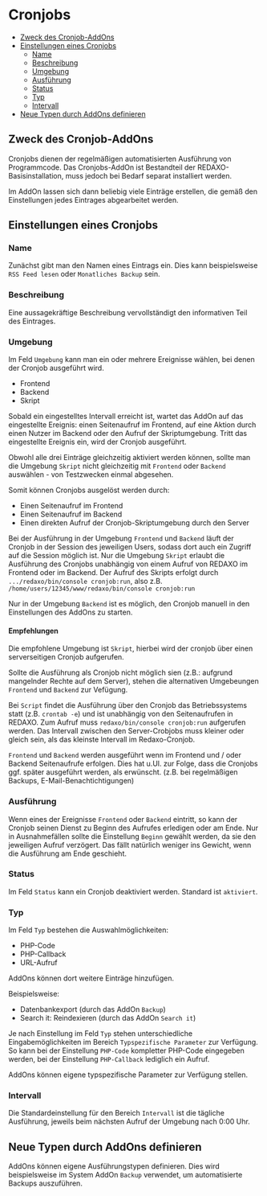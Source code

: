 # Cronjobs

- [Zweck des Cronjob-AddOns](#zweck)
- [Einstellungen eines Cronjobs](#einstellungen)
  - [Name](#name)
  - [Beschreibung](#beschreibung)
  - [Umgebung](#umgebung)
  - [Ausführung](#ausfuehrung)
  - [Status](#status)
  - [Typ](#typ)
  - [Intervall](#intervall)
- [Neue Typen durch AddOns definieren](#neue-typen)

<a name="zweck"></a>

## Zweck des Cronjob-AddOns

Cronjobs dienen der regelmäßigen automatisierten Ausführung von Programmcode. Das Cronjobs-AddOn ist Bestandteil der REDAXO-Basisinstallation, muss jedoch bei Bedarf separat installiert werden.

Im AddOn lassen sich dann beliebig viele Einträge erstellen, die gemäß den Einstellungen jedes Eintrages abgearbeitet werden.

<a name="einstellungen"></a>

## Einstellungen eines Cronjobs

<a name="name"></a>

### Name

Zunächst gibt man den Namen eines Eintrags ein. Dies kann beispielsweise `RSS Feed lesen` oder `Monatliches Backup` sein.

<a name="beschreibung"></a>

### Beschreibung

Eine aussagekräftige Beschreibung vervollständigt den informativen Teil des Eintrages.

<a name="umgebung"></a>

### Umgebung

Im Feld `Umgebung` kann man ein oder mehrere Ereignisse wählen, bei denen der Cronjob ausgeführt wird.

- Frontend
- Backend
- Skript

Sobald ein eingestelltes Intervall erreicht ist, wartet das AddOn auf das eingestellte Ereignis: einen Seitenaufruf im Frontend, auf eine Aktion durch einen Nutzer im Backend oder den Aufruf der Skriptumgebung. Tritt das eingestellte Ereignis ein, wird der Cronjob ausgeführt.

Obwohl alle drei Einträge gleichzeitig aktiviert werden können, sollte man die Umgebung `Skript` nicht gleichzeitig mit `Frontend` oder `Backend` auswählen - von Testzwecken einmal abgesehen.

Somit können Cronjobs ausgelöst werden durch:

- Einen Seitenaufruf im Frontend
- Einen Seitenaufruf im Backend
- Einen direkten Aufruf der Cronjob-Skriptumgebung durch den Server

Bei der Ausführung in der Umgebung `Frontend` und `Backend` läuft der Cronjob in der Session des jeweiligen Users, sodass dort auch ein Zugriff auf die Session möglich ist. Nur die Umgebung `Skript` erlaubt die Ausführung des Cronjobs unabhängig von einem Aufruf von REDAXO im Frontend oder im Backend. Der Aufruf des Skripts erfolgt durch `.../redaxo/bin/console cronjob:run`, also z.B. `/home/users/12345/www/redaxo/bin/console cronjob:run`

Nur in der Umgebung `Backend` ist es möglich, den Cronjob manuell in den Einstellungen des AddOns zu starten.


#### Empfehlungen 

Die empfohlene Umgebung ist `Skript`, hierbei wird der cronjob über einen serverseitigen Cronjob aufgerufen. 

Sollte die Ausführung als Cronjob nicht möglich sien (z.B.: aufgrund mangelnder Rechte auf dem Server), stehen die alternativen Umgebeungen `Frontend` und `Backend` zur Vefügung. 

Bei `Script` findet die Ausführung über den Cronjob das Betriebssystems statt (z.B. `crontab -e`) und ist unabhängig von den Seitenaufrufen in REDAXO. Zum Aufruf muss `redaxo/bin/console cronjob:run` aufgerufen werden. Das Intervall zwischen den Server-Crobjobs muss kleiner oder gleich sein, als das kleinste Intervall im Redaxo-Cronjob.

`Frontend` und `Backend` werden ausgeführt wenn im Frontend und / oder Backend Seitenaufrufe erfolgen. Dies hat u.Ul. zur Folge, dass die Cronjobs ggf. später ausgeführt werden, als erwünscht. (z.B. bei regelmäßigen Backups, E-Mail-Benachtichtigungen)  


<a name="ausfuehrung"></a>

### Ausführung

Wenn eines der Ereignisse `Frontend` oder `Backend` eintritt, so kann der Cronjob seinen Dienst zu Beginn des Aufrufes erledigen oder am Ende. Nur in Ausnahmefällen sollte die Einstellung `Beginn` gewählt werden, da sie den jeweiligen Aufruf verzögert. Das fällt natürlich weniger ins Gewicht, wenn die Ausführung am Ende geschieht.

<a name="status"></a>

### Status

Im Feld `Status` kann ein Cronjob deaktiviert werden. Standard ist `aktiviert`.

<a name="typ"></a>

### Typ

Im Feld `Typ` bestehen die Auswahlmöglichkeiten:

- PHP-Code
- PHP-Callback
- URL-Aufruf

AddOns können dort weitere Einträge hinzufügen.

Beispielsweise:

- Datenbankexport (durch das AddOn `Backup`)
- Search it: Reindexieren (durch das AddOn `Search it`)

Je nach Einstellung im Feld `Typ` stehen unterschiedliche Eingabemöglichkeiten im Bereich `Typspezifische Parameter` zur Verfügung.
So kann bei der Einstellung `PHP-Code` kompletter PHP-Code eingegeben werden, bei der Einstellung `PHP-Callback` lediglich ein Aufruf.

AddOns können eigene typspezifische Parameter zur Verfügung stellen.

<a name="intervall"></a>

### Intervall

Die Standardeinstellung für den Bereich `Intervall` ist die tägliche Ausführung, jeweils beim nächsten Aufruf der Umgebung nach 0:00 Uhr.

<a name="neue-typen"></a>

## Neue Typen durch AddOns definieren

AddOns können eigene Ausführungstypen definieren. Dies wird beispielsweise im System AddOn `Backup` verwendet, um automatisierte Backups auszuführen.
